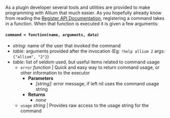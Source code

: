 As a plugin developer several tools and utilities are provided to make programming with Allium that much easier. As you hopefully already know from reading the [Register API Documentation](Register-API.md), registering a command takes in a function. When that function is executed it is given a few arguments:

#### `command = function(name, arguments, data)`
  - _string_: name of the user that invoked the command
  - _table_: arguments provided after the invocation (Eg: `!help allium 2` args: `{"allium", "2"}`)
  - _table_: list of seldom used, but useful items related to command usage
    - `error` _function_ | Quick and easy way to return command usage, or other information to the executor
      - **Parameters**
         - _[string]_: error message, if left nil uses the command usage string
      - **Returns**
        - _none_
    - `usage` _string_ | Provides raw access to the usage string for the command